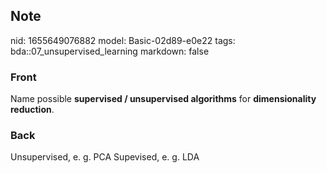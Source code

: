 ## Note
nid: 1655649076882
model: Basic-02d89-e0e22
tags: bda::07_unsupervised_learning
markdown: false

### Front
Name possible <b>supervised / unsupervised algorithms</b> for
<b>dimensionality reduction</b>.

### Back
Unsupervised, e. g. PCA
Supevised, e. g. LDA

